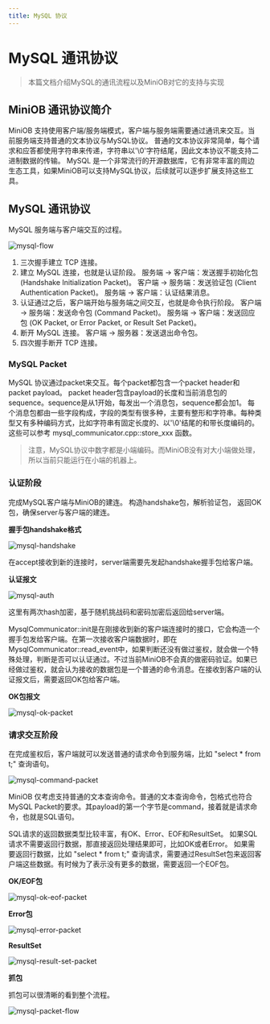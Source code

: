```yaml
---
title: MySQL 协议
---
```


# MySQL 通讯协议

> 本篇文档介绍MySQL的通讯流程以及MiniOB对它的支持与实现

## MiniOB 通讯协议简介

MiniOB 支持使用客户端/服务端模式，客户端与服务端需要通过通讯来交互。当前服务端支持普通的文本协议与MySQL协议。
普通的文本协议非常简单，每个请求和应答都使用字符串来传递，字符串以'\0'字符结尾，因此文本协议不能支持二进制数据的传输。
MySQL 是一个非常流行的开源数据库，它有非常丰富的周边生态工具，如果MiniOB可以支持MySQL协议，后续就可以逐步扩展支持这些工具。

## MySQL 通讯协议

MySQL 服务端与客户端交互的过程。

![mysql-flow](images/mysql-flow.png)

1.  三次握手建立 TCP 连接。 
2.  建立 MySQL 连接，也就是认证阶段。
服务端 -> 客户端：发送握手初始化包 (Handshake Initialization Packet)。
客户端 -> 服务端：发送验证包 (Client Authentication Packet)。
服务端 -> 客户端：认证结果消息。 
3.  认证通过之后，客户端开始与服务端之间交互，也就是命令执行阶段。
客户端 -> 服务端：发送命令包 (Command Packet)。
服务端 -> 客户端：发送回应包 (OK Packet, or Error Packet, or Result Set Packet)。 
4.  断开 MySQL 连接。
客户端 -> 服务器：发送退出命令包。 
5.  四次握手断开 TCP 连接。

### MySQL Packet
MySQL 协议通过packet来交互。每个packet都包含一个packet header和packet payload。
packet header包含payload的长度和当前消息包的sequence。sequence是从1开始，每发出一个消息包，sequence都会加1。
每个消息包都由一些字段构成，字段的类型有很多种，主要有整形和字符串。每种类型又有多种编码方式，比如字符串有固定长度的、以'\0'结尾的和带长度编码的。这些可以参考 mysql_communicator.cpp::store_xxx 函数。

> 注意，MySQL协议中数字都是小端编码。而MiniOB没有对大小端做处理，所以当前只能运行在小端的机器上。

### 认证阶段
完成MySQL客户端与MiniOB的建连。
构造handshake包，解析验证包， 返回OK包，确保server与客户端的建连。

**握手包handshake格式**

![mysql-handshake](images/mysql-handshake.png)

在accept接收到新的连接时，server端需要先发起handshake握手包给客户端。

**认证报文**

![mysql-auth](images/mysql-auth.png)

这里有两次hash加密，基于随机挑战码和密码加密后返回给server端。

MysqlCommunicator::init是在刚接收到新的客户端连接时的接口，它会构造一个握手包发给客户端。在第一次接收客户端数据时，即在MysqlCommunicator::read_event中，如果判断还没有做过鉴权，就会做一个特殊处理，判断是否可以认证通过。不过当前MiniOB不会真的做密码验证。如果已经做过鉴权，就会认为接收的数据包是一个普通的命令消息。在接收到客户端的认证报文后，需要返回OK包给客户端。

**OK包报文**

![mysql-ok-packet](images/mysql-ok-packet.png)

### 请求交互阶段

在完成鉴权后，客户端就可以发送普通的请求命令到服务端，比如 "select * from t;" 查询语句。

![mysql-command-packet](images/mysql-command-packet.png)

MiniOB 仅考虑支持普通的文本查询命令。普通的文本查询命令，包格式也符合MySQL Packet的要求。其payload的第一个字节是command，接着就是请求命令，也就是SQL语句。

SQL请求的返回数据类型比较丰富，有OK、Error、EOF和ResultSet。
如果SQL请求不需要返回行数据，那直接返回处理结果即可，比如OK或者Error。
如果需要返回行数据，比如 "select * from t;" 查询请求，需要通过ResultSet包来返回客户端这些数据。有时候为了表示没有更多的数据，需要返回一个EOF包。

**OK/EOF包**

![mysql-ok-eof-packet](images/mysql-ok-eof-packet.png)

**Error包**

![mysql-error-packet](images/mysql-error-packet.png)

**ResultSet**

![mysql-result-set-packet](images/mysql-result-set-packet.png)

**抓包**

抓包可以很清晰的看到整个流程。

![mysql-packet-flow](images/mysql-packet-flow.png)
